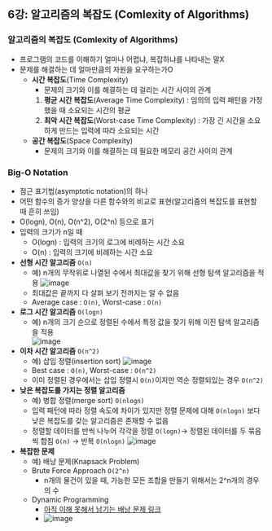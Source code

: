 ## 6강: 알고리즘의 복잡도 (Comlexity of Algorithms)

### 알고리즘의 복잡도 (Comlexity of Algorithms)
* 프로그램의 코드를 이해하기 얼마나 어렵냐, 복잡하냐를 나타내는 말X
* 문제를 해결하는 데 얼마만큼의 자원을 요구하는가O
  * **시간 복잡도**(Time Complexity)
    * 문제의 크기와 이를 해결하는 데 걸리는 시간 사이의 관계
    1) **평균 시간 복잡도**(Average Time Complexity) : 임의의 입력 패턴을 가정했을 때 소요되는 시간의 평균
    2) **최악 시간 복잡도**(Worst-case Time Complexity) : 가장 긴 시간을 소요하게 만드는 입력에 따라 소요되는 시간
  * **공간 복잡도**(Space Complexity) 
    * 문제의 크기와 이를 해결하는 데 필요한 메모리 공간 사이의 관계 

### Big-O Notation
* 점근 표기법(asymptotic notation)의 하나
* 어떤 함수의 증가 양상을 다른 함수와의 비교로 표현(알고리즘의 복잡도를 표현할 때 흔히 쓰임)
* O(logn), O(n), O(n^2), O(2^n) 등으로 표기
* 입력의 크기가 n일 때
  * O(logn) : 입력의 크기의 로그에 비례하는 시간 소요
  * O(n) : 입력의 크기에 비례하는 시간 소요
* **선형 시간 알고리즘** `O(n)`
  * 예) n개의 무작위로 나열된 수에서 최대값을 찾기 위해 선형 탐색 알고리즘을 적용
  ![image](https://user-images.githubusercontent.com/109029407/199259317-dea1180d-8cac-4aa9-bca5-293aef827daf.png)
  * 최대값은 끝까지 다 살펴 보기 전까지는 알 수 없음
  * Average case : `O(n)`, Worst-case : `O(n)`
* **로그 시간 알고리즘** `O(logn)`
  * 예) n개의 크기 순으로 정렬된 수에서 특정 값을 찾기 위해 이진 탐색 알고리즘을 적용  
  ![image](https://user-images.githubusercontent.com/109029407/199259921-a9631de1-d967-44be-b939-7301fdcc0815.png)
* **이차 시간 알고리즘** `O(n^2)`
  * 예) 삽입 정렬(insertion sort) 
  ![image](https://user-images.githubusercontent.com/109029407/199260535-1ec50f0c-2aa7-43a2-8bb0-825279c8e4d1.png)
  * Best case : `O(n)`, Worst-case : `O(n^2)`
  * 이미 정렬된 경우에서는 삽입 정렬시 `O(n)`이지만 역순 정렬되있는 경우 `O(n^2)`
* **낮은 복잡도를 가지는 정렬 알고리즘**
  * 예) 병합 정렬(merge sort) `O(nlogn)`
  * 입력 패턴에 따라 정렬 속도에 차이가 있지만 정렬 문제에 대해 `O(nlogn)` 보다 낮은 복잡도를 갖는 알고리즘은 존재할 수 없음
  * 정렬할 데이터를 반씩 나누어 각각을 정렬 `O(logn)`-> 정렬된 데이터를 두 묶음씩 합침 `O(n)` -> 반복 `O(nlogn)`
  ![image](https://user-images.githubusercontent.com/109029407/199262473-2208ad21-5dc8-49a8-9383-49b882d9e023.png)
* **복잡한 문제**
  * 예) 배낭 문제(Knapsack Problem) 
  * Brute Force Approach `O(2^n)`
    * n개의 물건이 있을 때, 가능한 모든 조합을 만들기 위해서는 2^n개의 경우의 수
  * Dynamic Programming  
    * [아직 이해 못해서 남기는 배낭 문제 링크](https://jeonyeohun.tistory.com/86) 
    * ![image](https://user-images.githubusercontent.com/109029407/199262925-79eda40e-db1e-4652-acf1-c3c4e9b07f0d.png)
  


